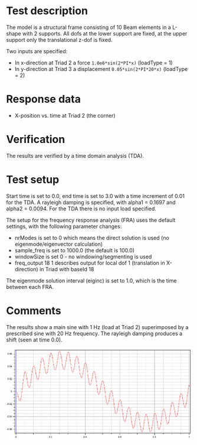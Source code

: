 <!---
  SPDX-FileCopyrightText: 2023 SAP SE

  SPDX-License-Identifier: Apache-2.0

  This file is part of FEDEM - https://openfedem.org
--->

# Test description

The model is a structural frame consisting of 10 Beam elements in a L-shape
with 2 supports. All dofs at the lower support are fixed,
at the upper support only the translational z-dof is fixed.

Two inputs are specified:

* In x-direction at Triad 2 a force `1.0e6*sin(2*PI*x)` (loadType = 1)
* In y-direction at Triad 3 a displacement `0.05*sin(2*PI*20*x)` (loadType = 2)

# Response data

* X-position vs. time at Triad 2 (the corner)

# Verification

The results are verified by a time domain analysis (TDA).

# Test setup

Start time is set to 0.0, end time is set to 3.0 with a time increment of 0.01 for the TDA.
A rayleigh damping is specified, with alpha1 = 0.1697 and alpha2 = 0.0094.
For the TDA there is no input load specified.

The setup for the frequency response analysis (FRA) uses the default settings,
with the following parameter changes:

* nrModes is set to 0 which means the direct solution is used (no eigenmode/eigenvector calculation)
* sample_freq is set to 1000.0 (the default is 100.0)
* windowSize is set 0 - no windowing/segmenting is used
* freq_output 18 1 describes output for local dof 1 (translation in X-direction) in Triad with baseId 18

The eigenmode solution interval (eiginc) is set to 1.0, which is the time between each FRA.

# Comments

The results show a main sine with 1 Hz (load at Triad 2)
superimposed by a prescribed sine with 20 Hz frequency.
The rayleigh damping produces a shift (seen at time 0.0).

![Frequency response results](../img/fedem_triad18_dx.png "X-displacement at Triad 2 for the FRA")
